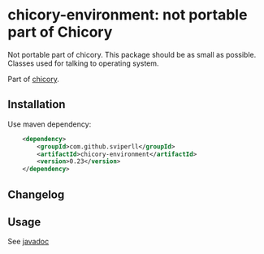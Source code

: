 chicory-environment: not portable part of Chicory
=====================================

Not portable part of chicory. This package should be as small as possible.
Classes used for talking to operating system.

Part of [chicory](https://github.com/sviperll/chicory).

Installation
------------

Use maven dependency:

```xml
    <dependency>
        <groupId>com.github.sviperll</groupId>
        <artifactId>chicory-environment</artifactId>
        <version>0.23</version>
    </dependency>
```


Changelog
---------

Usage
-----

See [javadoc](http://sviperll.github.io/chicory/chicory-environment/apidocs/index.html)
